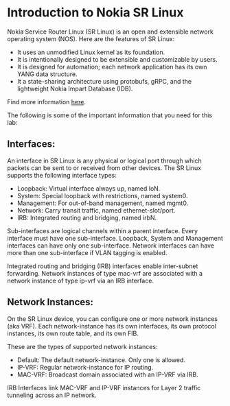 # Introduction to Nokia SR Linux

Nokia Service Router Linux (SR Linux) is an open and extensible network operating system (NOS). Here are the features of SR Linux:

- It uses an unmodified Linux kernel as its foundation.
- It is intentionally designed to be extensible and customizable by users.
- It is designed for automation; each network application has its own YANG data structure.
- It a state-sharing architecture using protobufs, gRPC, and the lightweight Nokia Impart Database (IDB).

Find more information [here](https://prod.nokia.com/networks/ip-networks/service-router-linux-NOS/).

The following is some of the important information that you need for this lab:

## Interfaces:

An interface in SR Linux is any physical or logical port through which packets can be sent to or received from other devices. The SR Linux supports the following interface types:

- Loopback: Virtual interface always up, named loN.
- System: Special loopback with restrictions, named system0.
- Management: For out-of-band management, named mgmt0.
- Network: Carry transit traffic, named ethernet-slot/port.
- IRB: Integrated routing and bridging, named irbN.

Sub-interfaces are logical channels within a parent interface. Every interface must have one sub-interface. Loopback, System and Management interfaces can have only one sub-interface. Network interfaces can have more than one sub-interface if VLAN tagging is enabled.

Integrated routing and bridging (IRB) interfaces enable inter-subnet forwarding. Network instances of type mac-vrf are associated with a network instance of type ip-vrf via an IRB interface.

## Network Instances:

On the SR Linux device, you can configure one or more network instances (aka VRF). Each network-instance has its own interfaces, its own protocol instances, its own route table, and its own FIB.

These are the types of supported network instances:

- Default: The default network-instance. Only one is allowed.
- IP-VRF: Regular network-instance for IP routing.
- MAC-VRF: Broadcast domain associated with an IP-VRF via IRB.

IRB Interfaces link MAC-VRF and IP-VRF instances for Layer 2 traffic tunneling across an IP network.
